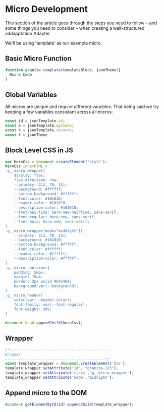 # Micro Development

This section of the article goes through the steps you need to follow – and some things you need to consider – when creating a well-structured addapptation Adapter.

We'll be using 'template' as our example micro.

## Basic Micro Function
```js
function granite_template(templateBlock, jsonTheme){
  Micro Code
}
```

## Global Variables
All micros are unique and require different varaibles. That being said we try keeping a few variables consistant across all micros:
```js
const id = jsonTemplate.id;
const o = jsonTemplate.options;
const r = jsonTemplate.records;
const t = jsonTheme
```
## Block Level CSS in JS
```js
var heroCss = document.createElement('style');
heroCss.innerHTML = `
.g__micro_wrapper{
    display: flex;
    flex-direction: row;
    --primary: 212, 70, 151;
    --background: #ffffff;
    --bottom-background: #ffffff;
    --font-color: #101010;
    --header-color: #101010;
    --description-color: #101010;
    --font-hairline: hero-new-hairline, sans-serif;
    --font-regular: hero-new, sans-serif;
    --font-bold: hero-new, sans-serif;
}
.g__micro_wrapper[mode="midnight"]{
    --primary: 212, 70, 151;
    --background: #101010;
    --bottom-background: #ffffff;
    --font-color: #ffffff;
    --header-color: #ffffff;
    --description-color: #ffffff;
}
.g__micro_container{
    padding: 50px;
    margin: 15px;
    border: 2px solid #b4b4b4;
    background:var(--background);
}
.g__micro_header{
    color:var(--header-color);
    font-family: var(--font-regular);
    font-weight: 300;
}
`
document.head.appendChild(heroCss);
```
## Wrapper
```js
/*---------------------------------------------
Wrapper
---------------------------------------------*/
const template_wrapper = document.createElement('div');
template_wrapper.setAttribute('id', "granite-123");
template_wrapper.setAttribute('class','g__micro_wrapper');
template_wrapper.setAttribute('mode','midnight');
```
## Append micro to the DOM
```js
document.getElementById(id).appendChild(template_wrapper);
```
